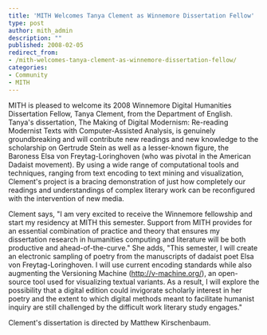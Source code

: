 ```yaml
---
title: 'MITH Welcomes Tanya Clement as Winnemore Dissertation Fellow'
type: post
author: mith_admin
description: ""
published: 2008-02-05
redirect_from: 
- /mith-welcomes-tanya-clement-as-winnemore-dissertation-fellow/
categories:
- Community
- MITH
---
```

MITH is pleased to welcome its 2008 Winnemore Digital Humanities Dissertation Fellow, Tanya Clement, from the Department of English. Tanya's dissertation, The Making of Digital Modernism: Re-reading Modernist Texts with Computer-Assisted Analysis, is genuinely groundbreaking and will contribute new readings and new knowledge to the scholarship on Gertrude Stein as well as a lesser-known figure, the Baroness Elsa von Freytag-Loringhoven (who was pivotal in the American Dadaist movement). By using a wide range of computational tools and techniques, ranging from text encoding to text mining and visualization, Clement's project is a bracing demonstration of just how completely our readings and understandings of complex literary work can be reconfigured with the intervention of new media.

Clement says, "I am very excited to receive the Winnemore fellowship and start my residency at MITH this semester. Support from MITH provides for an essential combination of practice and theory that ensures my dissertation research in humanities computing and literature will be both productive and ahead-of-the-curve." She adds, "This semester, I will create an electronic sampling of poetry from the manuscripts of dadaist poet Elsa von Freytag-Loringhoven. I will use current encoding standards while also augmenting the Versioning Machine (http://v-machine.org/), an open-source tool used for visualizing textual variants. As a result, I will explore the possibility that a digital edition could invigorate scholarly interest in her poetry and the extent to which digital methods meant to facilitate humanist inquiry are still challenged by the difficult work literary study engages."

Clement's dissertation is directed by Matthew Kirschenbaum.
